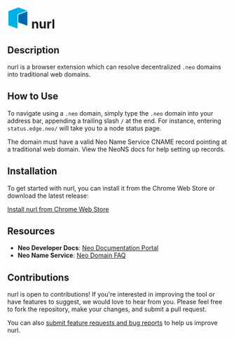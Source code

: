 # ![nurl Icon](https://github.com/EdgeDLT/nurl/blob/main/icons/icon48.png) nurl

## Description

nurl is a browser extension which can resolve decentralized `.neo` domains into traditional web domains.

## How to Use

To navigate using a `.neo` domain, simply type the `.neo` domain into your address bar, appending a trailing slash `/` at the end. For instance, entering `status.edge.neo/` will take you to a node status page.

The domain must have a valid Neo Name Service CNAME record pointing at a traditional web domain. View the NeoNS docs for help setting up records.

## Installation

To get started with nurl, you can install it from the Chrome Web Store or download the latest release:

[Install nurl from Chrome Web Store](https://chrome.google.com/webstore/detail/nurl/eganmcnjhaccfjgcanblacklelhpggno)

## Resources

- **Neo Developer Docs**: [Neo Documentation Portal](https://developers.neo.org/)
- **Neo Name Service**: [Neo Domain FAQ](https://neo.link/faq)

## Contributions

nurl is open to contributions! If you're interested in improving the tool or have features to suggest, we would love to hear from you. Please feel free to fork the repository, make your changes, and submit a pull request.

You can also [submit feature requests and bug reports](https://github.com/EdgeDLT/nurl/issues) to help us improve nurl.

